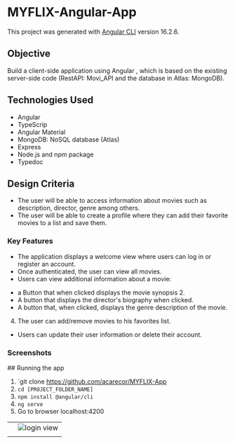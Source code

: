 # MYFLIX-Angular-App
This project was generated with [Angular CLI](https://github.com/angular/angular-cli) version 16.2.6.

## Objective
Build a client-side application using Angular , which is based on the existing server-side code (RestAPI: Movi_API and the database in Atlas: MongoDB).

## Technologies Used 

* Angular
* TypeScrip
* Angular Material
* MongoDB: NoSQL database (Atlas)
* Express
* Node.js and npm package
* Typedoc

## Design Criteria
* The user will be able to access information about movies such as description, director, genre among others.
* The user will be able to create a profile where they can add their favorite movies to a list and save them.

### Key Features

* The application displays a welcome view where users can log in or register an account.
* Once authenticated, the user can view all movies.
* Users can view additional information about a movie:
- a Button that when clicked displays the movie synopsis 2.
- A button that displays the director's biography when clicked.
-  A button that, when clicked, displays the genre description of the movie.
4. The user can add/remove movies to his favorites list. 
* Users can update their user information or delete their account.

### Screenshots 
<table>
<tr>
<td><img href="https://drive.google.com/file/d/1IKPNyTXaYo9CQlPr5bipTNjKoVBmXqI1/view?usp=drive_link"></td>
<td><img href="https://drive.google.com/file/d/10Cgb5_181YWmfDIV67b0rc6DgDLGkJ7g/view?usp=drive_link" alt="login view"></td>
</tr>
<tr>
<td><img href="https://drive.google.com/file/d/1YUfLUj5WU5smhWgp_BiF7SS5DNd2wEIo/view?usp=drive_link"></td>
<td><img href="https://drive.google.com/file/d/1l29Md3pt3PdZeQ1ZmGwcpvfo0FZb_fKu/view?usp=sharing"></td>
</tr>
## Running the app

1. `git clone https://github.com/acarecor/MYFLIX-App 
2. `cd [PROJECT_FOLDER_NAME]`
3. `npm install @angular/cli`
4. `ng serve`
5. Go to browser localhost:4200